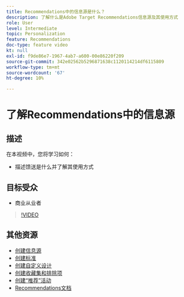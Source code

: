 ```yaml
---
title: Recommendations中的信息源是什么？
description: 了解什么是Adobe Target Recommendations信息源及其使用方式
role: User
level: Intermediate
topic: Personalization
feature: Recommendations
doc-type: feature video
kt: null
exl-id: f9de86e7-1967-4ab7-a600-00e86220f209
source-git-commit: 342e02562b5296871638c1120114214df6115809
workflow-type: tm+mt
source-wordcount: '67'
ht-degree: 10%

---
```


# 了解Recommendations中的信息源

## 描述

在本视频中，您将学习如何：

* 描述馈送是什么并了解其使用方式

## 目标受众

* 商业从业者

>[!VIDEO](https://video.tv.adobe.com/v/27695?quality=12)

## 其他资源

* [创建信息源](create-a-feed.md)
* [创建标准](create-criteria.md)
* [创建自定义设计](create-custom-designs.md)
* [创建收藏集和排除项](create-collections-and-exclusions.md)
* [创建“推荐”活动](create-a-recommendations-activity.md)
* [Recommendations文档](https://experienceleague.adobe.com/docs/target/using/recommendations/recommendations.html?lang=en)
